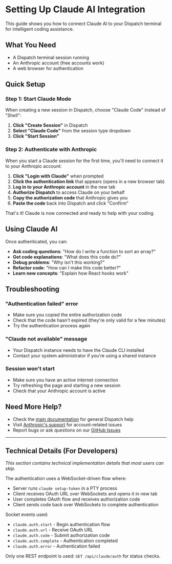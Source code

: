 # Setting Up Claude AI Integration

This guide shows you how to connect Claude AI to your Dispatch terminal for intelligent coding assistance.

## What You Need

- A Dispatch terminal session running
- An Anthropic account (free accounts work)
- A web browser for authentication

## Quick Setup

### Step 1: Start Claude Mode

When creating a new session in Dispatch, choose "Claude Code" instead of "Shell":

1. **Click "Create Session"** in Dispatch
2. **Select "Claude Code"** from the session type dropdown
3. **Click "Start Session"**

### Step 2: Authenticate with Anthropic

When you start a Claude session for the first time, you'll need to connect it to your Anthropic account:

1. **Click "Login with Claude"** when prompted
2. **Click the authentication link** that appears (opens in a new browser tab)
3. **Log in to your Anthropic account** in the new tab
4. **Authorize Dispatch** to access Claude on your behalf
5. **Copy the authorization code** that Anthropic gives you
6. **Paste the code** back into Dispatch and click "Confirm"

That's it! Claude is now connected and ready to help with your coding.

## Using Claude AI

Once authenticated, you can:

- **Ask coding questions**: "How do I write a function to sort an array?"
- **Get code explanations**: "What does this code do?"
- **Debug problems**: "Why isn't this working?"
- **Refactor code**: "How can I make this code better?"
- **Learn new concepts**: "Explain how React hooks work"

## Troubleshooting

### "Authentication failed" error

- Make sure you copied the entire authorization code
- Check that the code hasn't expired (they're only valid for a few minutes)
- Try the authentication process again

### "Claude not available" message

- Your Dispatch instance needs to have the Claude CLI installed
- Contact your system administrator if you're using a shared instance

### Session won't start

- Make sure you have an active internet connection
- Try refreshing the page and starting a new session
- Check that your Anthropic account is active

## Need More Help?

- Check the [main documentation](../README.md) for general Dispatch help
- Visit [Anthropic's support](https://support.anthropic.com) for account-related issues
- Report bugs or ask questions on our [GitHub Issues](https://github.com/fwdslsh/dispatch/issues)

---

## Technical Details (For Developers)

_This section contains technical implementation details that most users can skip._

The authentication uses a WebSocket-driven flow where:

- Server runs `claude setup-token` in a PTY process
- Client receives OAuth URL over WebSockets and opens it in new tab
- User completes OAuth flow and receives authorization code
- Client sends code back over WebSockets to complete authentication

Socket events used:

- `claude.auth.start` - Begin authentication flow
- `claude.auth.url` - Receive OAuth URL
- `claude.auth.code` - Submit authorization code
- `claude.auth.complete` - Authentication completed
- `claude.auth.error` - Authentication failed

Only one REST endpoint is used: `GET /api/claude/auth` for status checks.
